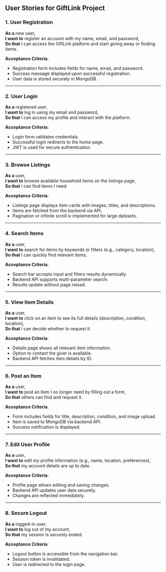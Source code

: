 ## User Stories for GiftLink Project

### 1. User Registration  
**As a** new user,  
**I want to** register an account with my name, email, and password,  
**So that** I can access the GiftLink platform and start giving away or finding items.  

**Acceptance Criteria**:  
- Registration form includes fields for name, email, and password.  
- Success message displayed upon successful registration.  
- User data is stored securely in MongoDB.  

---

### 2. User Login  
**As a** registered user,  
**I want to** log in using my email and password,  
**So that** I can access my profile and interact with the platform.  

**Acceptance Criteria**:  
- Login form validates credentials.  
- Successful login redirects to the home page.  
- JWT is used for secure authentication.  

---

### 3. Browse Listings  
**As a** user,  
**I want to** browse available household items on the listings page,  
**So that** I can find items I need.  

**Acceptance Criteria**:  
- Listings page displays item cards with images, titles, and descriptions.  
- Items are fetched from the backend via API.  
- Pagination or infinite scroll is implemented for large datasets.  

---

### 4. Search Items  
**As a** user,  
**I want to** search for items by keywords or filters (e.g., category, location),  
**So that** I can quickly find relevant items.  

**Acceptance Criteria**:  
- Search bar accepts input and filters results dynamically.  
- Backend API supports multi-parameter search.  
- Results update without page reload.  

---

### 5. View Item Details  
**As a** user,  
**I want to** click on an item to see its full details (description, condition, location),  
**So that** I can decide whether to request it.  

**Acceptance Criteria**:  
- Details page shows all relevant item information.  
- Option to contact the giver is available.  
- Backend API fetches item details by ID.  

---

### 6. Post an Item  
**As a** user,  
**I want to** post an item I no longer need by filling out a form,  
**So that** others can find and request it.  

**Acceptance Criteria**:  
- Form includes fields for title, description, condition, and image upload.  
- Item is saved to MongoDB via backend API.  
- Success notification is displayed.  

---

### 7. Edit User Profile  
**As a** user,  
**I want to** edit my profile information (e.g., name, location, preferences),  
**So that** my account details are up to date.  

**Acceptance Criteria**:  
- Profile page allows editing and saving changes.  
- Backend API updates user data securely.  
- Changes are reflected immediately.  

---

### 8. Secure Logout  
**As a** logged-in user,  
**I want to** log out of my account,  
**So that** my session is securely ended.  

**Acceptance Criteria**:  
- Logout button is accessible from the navigation bar.  
- Session token is invalidated.  
- User is redirected to the login page.  